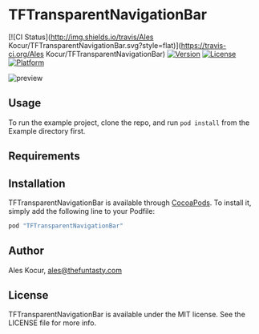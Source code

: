 # TFTransparentNavigationBar

[![CI Status](http://img.shields.io/travis/Ales Kocur/TFTransparentNavigationBar.svg?style=flat)](https://travis-ci.org/Ales Kocur/TFTransparentNavigationBar)
[![Version](https://img.shields.io/cocoapods/v/TFTransparentNavigationBar.svg?style=flat)](http://cocoapods.org/pods/TFTransparentNavigationBar)
[![License](https://img.shields.io/cocoapods/l/TFTransparentNavigationBar.svg?style=flat)](http://cocoapods.org/pods/TFTransparentNavigationBar)
[![Platform](https://img.shields.io/cocoapods/p/TFTransparentNavigationBar.svg?style=flat)](http://cocoapods.org/pods/TFTransparentNavigationBar)

![preview](https://github.com/thefuntasty/TFTransparentNavigationBar/blob/master/Example/TFTransparentNavigationBar/preview.gif)

## Usage

To run the example project, clone the repo, and run `pod install` from the Example directory first.

## Requirements

## Installation

TFTransparentNavigationBar is available through [CocoaPods](http://cocoapods.org). To install
it, simply add the following line to your Podfile:

```ruby
pod "TFTransparentNavigationBar"
```

## Author

Ales Kocur, ales@thefuntasty.com

## License

TFTransparentNavigationBar is available under the MIT license. See the LICENSE file for more info.
